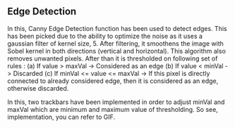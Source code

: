 ## Edge Detection

In this, Canny Edge Detection function has been used to detect edges. This has been picked due to the ability to optimize the noise as it uses a gaussian filter of kernel size, 5. After filtering, it smoothens the image with Sobel kernel in both directions (vertical and horizontal). This algorithm also removes unwanted pixels. After than it is thresholded on following set of rules : 
        (a) If value > maxVal  ->  Considered as an edge
        (b) If value < minVal  ->  Discarded
        (c) If minVal <= value <= maxVal  ->  If this pixel is directly connected to already considered edge, then it is considered as an                                                 edge, otherwise discarded.
        
In this, two trackbars have been implemented in order to adjust minVal and maxVal which are minimum and maximum value of thresholding. So see, implementation, you can refer to GIF.
